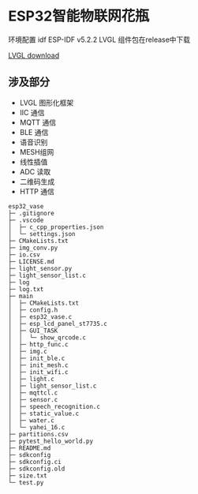 # ESP32智能物联网花瓶
环境配置 idf ESP-IDF v5.2.2
LVGL 组件包在release中下载 

[LVGL download](https://github.com/Gyxqq/esp32_vase/releases/tag/lvgl-components)
## 涉及部分
- LVGL 图形化框架
- IIC 通信
- MQTT 通信
- BLE 通信
- 语音识别
- MESH组网
- 线性插值
- ADC 读取
- 二维码生成
- HTTP 通信


```
esp32_vase
├─ .gitignore
├─ .vscode
│  ├─ c_cpp_properties.json
│  └─ settings.json
├─ CMakeLists.txt
├─ img_conv.py
├─ io.csv
├─ LICENSE.md
├─ light_sensor.py
├─ light_sensor_list.c
├─ log
├─ log.txt
├─ main
│  ├─ CMakeLists.txt
│  ├─ config.h
│  ├─ esp32_vase.c
│  ├─ esp_lcd_panel_st7735.c
│  ├─ GUI_TASK
│  │  └─ show_qrcode.c
│  ├─ http_func.c
│  ├─ img.c
│  ├─ init_ble.c
│  ├─ init_mesh.c
│  ├─ init_wifi.c
│  ├─ light.c
│  ├─ light_sensor_list.c
│  ├─ mqttcl.c
│  ├─ sensor.c
│  ├─ speech_recognition.c
│  ├─ static_value.c
│  ├─ water.c
│  └─ yahei_16.c
├─ partitions.csv
├─ pytest_hello_world.py
├─ README.md
├─ sdkconfig
├─ sdkconfig.ci
├─ sdkconfig.old
├─ size.txt
└─ test.py

```